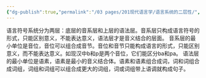 ```yaml
---
{"dg-publish":true,"permalink":"/03 pages/201现代语言学/语言系统的二层性/","created":"2024-12-16T21:57:29.982+08:00","updated":"2025-03-02T15:16:01.125+08:00"}
---
```


语言符号系统分为两层：底层的音系层和上层的语法层。音系层只构成语言符号的形式，只能区别意义，不能表达意义，语法层才是音义结合的层面。
音系层的最小单位是音位，音位可以组合成音节。音位和音节只能构成语言的形式，只能区别意义，而不能表达意义。如现汉中b和p是两个音位，它们能区分ba和pa。
语法层的最小单位是语素，语素是最小的音义结合体。语素和语素组合成词，词和词组合成词组，词组和词组可以组合成更大的词组，词或词组带上语调就构成句子。